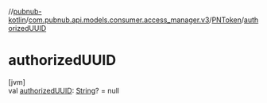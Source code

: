 //[pubnub-kotlin](../../../index.md)/[com.pubnub.api.models.consumer.access_manager.v3](../index.md)/[PNToken](index.md)/[authorizedUUID](authorized-u-u-i-d.md)

# authorizedUUID

[jvm]\
val [authorizedUUID](authorized-u-u-i-d.md): [String](https://kotlinlang.org/api/latest/jvm/stdlib/kotlin/-string/index.html)? = null
